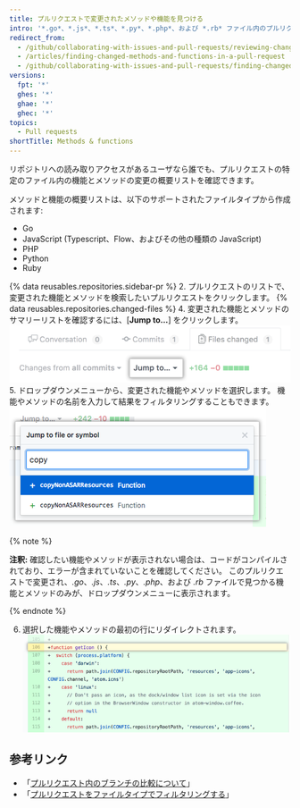 ```yaml
---
title: プルリクエストで変更されたメソッドや機能を見つける
intro: '*.go*、*.js*、*.ts*、*.py*、*.php*、および *.rb* ファイル内のプルリクエストのメソッドまたは機能の、提案された変更を素早く検索できます。'
redirect_from:
  - /github/collaborating-with-issues-and-pull-requests/reviewing-changes-in-pull-requests/finding-changed-methods-and-functions-in-a-pull-request
  - /articles/finding-changed-methods-and-functions-in-a-pull-request
  - /github/collaborating-with-issues-and-pull-requests/finding-changed-methods-and-functions-in-a-pull-request
versions:
  fpt: '*'
  ghes: '*'
  ghae: '*'
  ghec: '*'
topics:
  - Pull requests
shortTitle: Methods & functions
---
```


リポジトリへの読み取りアクセスがあるユーザなら誰でも、プルリクエストの特定のファイル内の機能とメソッドの変更の概要リストを確認できます。

メソッドと機能の概要リストは、以下のサポートされたファイルタイプから作成されます:
  - Go
  - JavaScript (Typescript、Flow、およびその他の種類の JavaScript)
  - PHP
  - Python
  - Ruby

{% data reusables.repositories.sidebar-pr %}
2. プルリクエストのリストで、変更された機能とメソッドを検索したいプルリクエストをクリックします。
{% data reusables.repositories.changed-files %}
4. 変更された機能とメソッドのサマリーリストを確認するには、[**Jump to...**] をクリックします。 ![[Jump to] ドロップダウンメニュー](/assets/images/help/pull_requests/jump-to-menu.png)
5. ドロップダウンメニューから、変更された機能やメソッドを選択します。 機能やメソッドの名前を入力して結果をフィルタリングすることもできます。 ![機能とメソッドのフィルタリング](/assets/images/help/pull_requests/filter-function-and-methods.png)

 {% note %}

 **注釈:** 確認したい機能やメソッドが表示されない場合は、コードがコンパイルされており、エラーが含まれていないことを確認してください。 このプルリクエストで変更され、*.go*、*.js*、*.ts*、*.py*、*.php*、および *.rb* ファイルで見つかる機能とメソッドのみが、ドロップダウンメニューに表示されます。

 {% endnote %}

6. 選択した機能やメソッドの最初の行にリダイレクトされます。 ![変更されたファイル内の機能とメソッドの表示](/assets/images/help/pull_requests/view-selected-function-or-method.png)

## 参考リンク

- 「[プルリクエスト内のブランチの比較について](/articles/about-comparing-branches-in-pull-requests)」
- 「[プルリクエストをファイルタイプでフィルタリングする](/articles/filtering-files-in-a-pull-request)」
